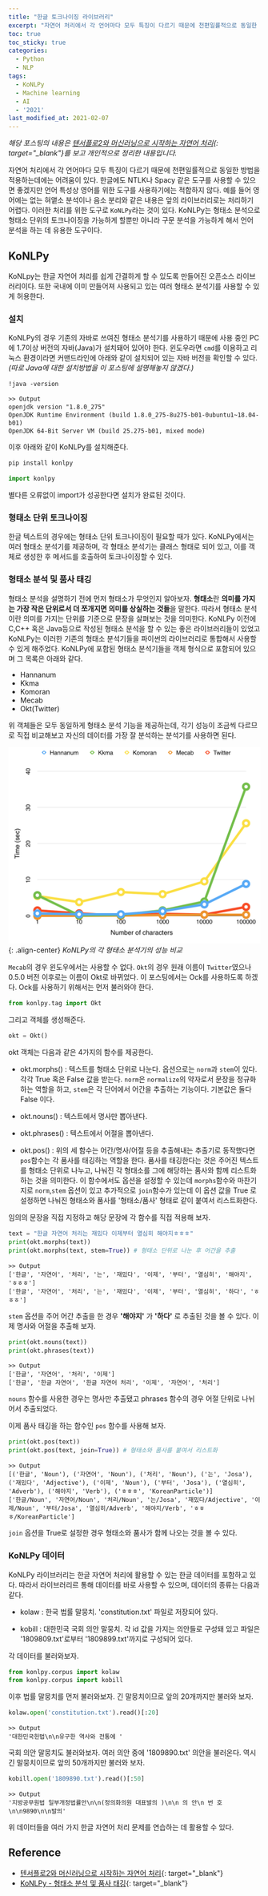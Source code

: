 ```yaml
---
title: "한글 토크나이징 라이브러리"
excerpt: "자연어 처리에서 각 언어마다 모두 특징이 다르기 때문에 천편일률적으로 동일한 방법을 적용하는데에는 어려움이 있다."
toc: true
toc_sticky: true
categories:
  - Python
  - NLP
tags:
  - KoNLPy
  - Machine learning
  - AI
  - '2021'
last_modified_at: 2021-02-07
---
```


*해당 포스팅의 내용은 [텐서플로2와 머신러닝으로 시작하는 자연어 처리](https://github.com/NLP-kr/tensorflow-ml-nlp-tf2){: target="_blank"}를 보고 개인적으로 정리한 내용입니다.*

자연어 처리에서 각 언어마다 모두 특징이 다르기 때문에 천편일률적으로 동일한 방법을 적용하는데에는 어려움이 있다. 한글에도 NTLK나 Spacy 같은 도구를 사용할 수 있으면 좋겠지만 언어 특성상 영어를 위한 도구를 사용하기에는 적합하지 않다. 예를 들어 영어에는 없는 혀앹소 분석이나 음소 분리와 같은 내용은 앞의 라이브러리로는 처리하기 어렵다. 이러한 처리를 위한 도구로 `KoNLPy`라는 것이 있다. KoNLPy는 형태소 분석으로 형태소 단위의 토크나이징을 가능하게 할뿐만 아니라 구문 분석을 가능하게 해서 언어 분석을 하는 데 유용한 도구이다.

## KoNLPy

KoNLpy는 한글 자연어 처리를 쉽게 간결하게 할 수 있도록 만들어진 오픈소스 라이브러리이다. 또한 국내에 이미 만들어져 사용되고 있는 여러 형태소 분석기를 사용할 수 있게 허용한다.

### 설치

KoNLPy의 경우 기존의 자바로 쓰여진 형태소 분석기를 사용하기 때문에 사용 중인 PC에 1.7이상 버전의 자바(Java)가 설치돼어 있어야 한다. 윈도우라면 `cmd`를 이용하고 리눅스 환경이라면 커맨드라인에 아래와 같이 설치되어 있는 자바 버전을 확인할 수 있다. *(따로 Java에 대한 설치방법을 이 포스팅에 설명해놓지 않겠다.)*

```
!java -version
```
```
>> Output
openjdk version "1.8.0_275"
OpenJDK Runtime Environment (build 1.8.0_275-8u275-b01-0ubuntu1~18.04-b01)
OpenJDK 64-Bit Server VM (build 25.275-b01, mixed mode)
```

이후 아래와 같이 KoNLPy를 설치해준다.


```python
pip install konlpy
```
```python
import konlpy
```
별다른 오류없이 import가 성공한다면 설치가 완료된 것이다.

### 형태소 단위 토크나이징

한글 텍스트의 경우에는 형태소 단위 토크나이징이 필요할 때가 있다. KoNLPy에서는 여러 형태소 분석기를 제공하며, 각 형태소 분석기는 클래스 형태로 되어 있고, 이를 객체로 생성한 후 메서드를 호출하여 토크나이징할 수 있다.

### 형태소 분석 및 품사 태깅

형태소 분석을 설명하기 전에 먼저 형태소가 무엇인지 알아보자. **형태소**란 **의미를 가지는 가장 작은 단위로서 더 쪼개지면 의미를 상실하는 것들**을 말한다. 따라서 형태소 분석이란 의미를 가지는 단위를 기준으로 문장을 살펴보는 것을 의미한다. KoNLPy 이전에 C,C++ 혹은 Java등으로 작성된 형태소 분석을 할 수 있는 좋은 라이브러리들이 있었고 KoNLPy는 이러한 기존의 형태소 분석기들을 파이썬의 라이브러리로 통합해서 사용할 수 있게 해주었다. KoNLPy에 포함된 형태소 분석기들을 객체 형식으로 포함되어 있으며 그 목록은 아래와 같다.

- Hannanum
- Kkma
- Komoran
- Mecab
- Okt(Twitter)

위 객체들은 모두 동일하게 형태소 분석 기능을 제공하는데, 각기 성능이 조금씩 다르므로 직접 비교해보고 자신의 데이터를 가장 잘 분석하는 분석기를 사용하면 된다.

![konlpy_perform](/assets/images/2021/02/konlpy-perform.png){: .align-center}
*KoNLPy의 각 형태소 분석기의 성능 비교*

`Mecab`의 경우 윈도우에서는 사용할 수 없다. `Okt`의 경우 원래 이름이 `Twitter`였으나 0.5.0 버전 이후로는 이름이 Okt로 바뀌었다. 이 포스팅에서는 Ock를 사용하도록 하겠다. Ock를 사용하기 위해서는 먼저 불러와야 한다.

```python
from konlpy.tag import Okt
```

그리고 객체를 생성해준다.

```python
okt = Okt()
```

okt 객체는 다음과 같은 4가지의 함수를 제공한다.

- okt.morphs() : 텍스트를 형태소 단위로 나눈다. 옵션으로는 `norm`과 `stem`이 있다. 각각 True 혹은 False 값을 받는다. `norm`은 `normalize`의 약자로서 문장을 정규화하는 역할을 하고, `stem`은 각 단어에서 어간을 추출하는 기능이다. 기본값은 둘다 False 이다.

- okt.nouns() : 텍스트에서 명사만 뽑아낸다.

- okt.phrases() : 텍스트에서 어절을 뽑아낸다.

- okt.pos() : 위의 세 함수는 어간/명사/어절 등을 추출해내는 추출기로 동작했다면 `pos`함수는 각 품사를 태깅하는 역할을 한다. 품사를 태깅한다는 것은 주어진 텍스트를 형태소 단위로 나누고, 나눠진 각 형태소를 그에 해당하는 품사와 함께 리스트화하는 것을 의미한다. 이 함수에서도 옵션을 설정할 수 있는데 `morphs`함수와 마찬기지로 `norm`,`stem` 옵션이 있고 추가적으로 `join`함수가 있는데 이 옵션 값을 True 로 설정하면 나눠진 형태소와 품사를 '형태소/품사' 형태로 같이 붙여서 리스트화한다.

임의의 문장을 직접 지정하고 해당 문장에 각 함수를 직접 적용해 보자.

```python
text = "한글 자연어 처리는 재밌다 이제부터 열심히 해야지ㅎㅎㅎ"
print(okt.morphs(text))
print(okt.morphs(text, stem=True)) # 형태소 단위로 나눈 후 어간을 추출
```
```
>> Output
['한글', '자연어', '처리', '는', '재밌다', '이제', '부터', '열심히', '해야지', 'ㅎㅎㅎ']
['한글', '자연어', '처리', '는', '재밌다', '이제', '부터', '열심히', '하다', 'ㅎㅎㅎ']
```

`stem` 옵션을 주어 어간 추출을 한 경우 **'해야지'** 가  **'하다'** 로 추출된 것을 볼 수 있다. 이제 명사와 어절을 추출해 보자.

```python
print(okt.nouns(text))
print(okt.phrases(text))
```
```
>> Output
['한글', '자연어', '처리', '이제']
['한글', '한글 자연어', '한글 자연어 처리', '이제', '자연어', '처리']
```

`nouns` 함수를 사용한 경우는 명사만 추출됐고 phrases 함수의 경우 어절 단위로 나뉘어서 추출되었다.

이제 품사 태깅을 하는 함수인 `pos` 함수를 사용해 보자.

```python
print(okt.pos(text))
print(okt.pos(text, join=True)) # 형태소와 품사를 붙여서 리스트화
```
```
>> Output
[('한글', 'Noun'), ('자연어', 'Noun'), ('처리', 'Noun'), ('는', 'Josa'), ('재밌다', 'Adjective'), ('이제', 'Noun'), ('부터', 'Josa'), ('열심히', 'Adverb'), ('해야지', 'Verb'), ('ㅎㅎㅎ', 'KoreanParticle')]
['한글/Noun', '자연어/Noun', '처리/Noun', '는/Josa', '재밌다/Adjective', '이제/Noun', '부터/Josa', '열심히/Adverb', '해야지/Verb', 'ㅎㅎㅎ/KoreanParticle']
```

`join` 옵션을 True로 설정한 경우 형태소와 품사가 함께 나오는 것을 볼 수 있다.

### KoNLPy 데이터

KoNLPy 라이브러리는 한글 자연어 처리에 활용할 수 있는 한글 데이터를 포함하고 있다. 따라서 라이브러리르 통해 데이터를 바로 사용할 수 있으며, 데이터의 종류는 다음과 같다.

- kolaw : 한국 법률 말뭉치. 'constitution.txt' 파일로 저장되어 있다.

- kobill : 대한민국 국회 의안 말뭉치. 각 id 값을 가지는 의안들로 구성돼 있고 파일은 '1809809.txt'로부터 '1809899.txt'까지로 구성되어 있다.

각 데이터를 불러와보자.

```python
from konlpy.corpus import kolaw
from konlpy.corpus import kobill
```

이후 법률 말뭉치를 먼저 불러와보자. 긴 말뭉치이므로 앞의 20개까지만 불러와 보자.

```python
kolaw.open('constitution.txt').read()[:20]
```
```
>> Output
'대한민국헌법\n\n유구한 역사와 전통에 '
```

국회 의안 말뭉치도 불러와보자. 여러 의안 중에 '1809890.txt' 의안을 불러온다.
역시 긴 말뭉치이므로 앞의 50개까지만 불러와 보자.

```python
kobill.open('1809890.txt').read()[:50]
```
```
>> Output
'지방공무원법 일부개정법률안\n\n(정의화의원 대표발의 )\n\n 의 안\n 번 호\n\n9890\n\n발의'
```

위 데이터들을 여러 가지 한글 자연어 처리 문제를 연습하는 데 활용할 수 있다.

## Reference
- [텐서플로2와 머신러닝으로 시작하는 자연어 처리](https://github.com/NLP-kr/tensorflow-ml-nlp-tf2){: target="_blank"}
- [KoNLPy - 형태소 분석 및 품사 태깅](https://konlpy-ko.readthedocs.io/ko/v0.4.3/morph/#pos-tagging-with-konlpy){: target="_blank"}
